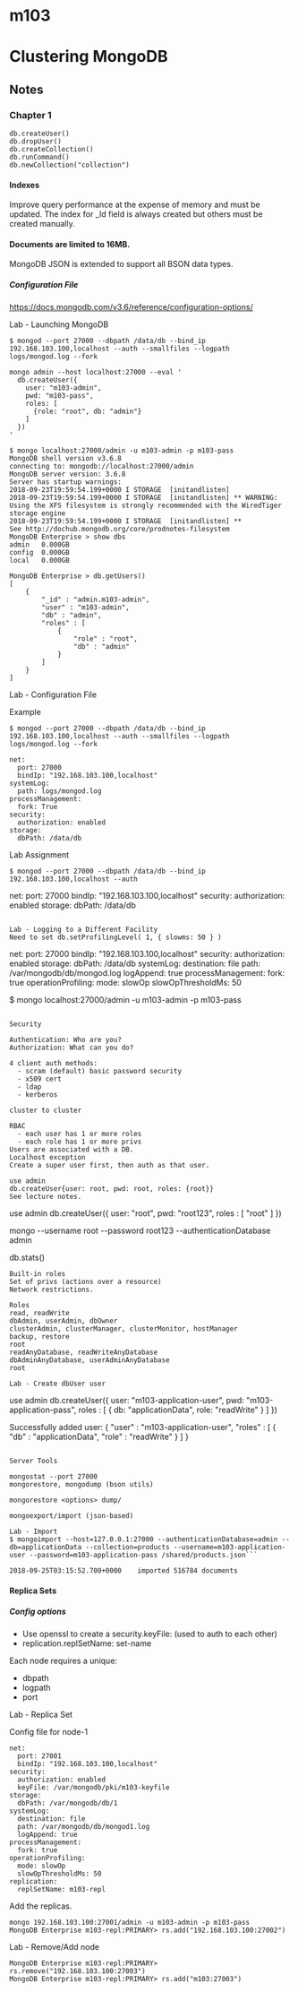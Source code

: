 # m103

# Clustering MongoDB

## Notes

### Chapter 1

```
db.createUser()
db.dropUser()
db.createCollection()
db.runCommand()
db.newCollection("collection")
```
#### Indexes

Improve query performance at the expense of memory and must be updated.
The index for _Id field is always created but others must be created manually.

#### Documents are limited to 16MB.

MongoDB JSON is extended to support all BSON data types.

##### Configuration File

https://docs.mongodb.com/v3.6/reference/configuration-options/

Lab - Launching MongoDB
```
$ mongod --port 27000 --dbpath /data/db --bind_ip 192.168.103.100,localhost --auth --smallfiles --logpath logs/mongod.log --fork

mongo admin --host localhost:27000 --eval '
  db.createUser({
    user: "m103-admin",
    pwd: "m103-pass",
    roles: [
      {role: "root", db: "admin"}
    ]
  })
'

$ mongo localhost:27000/admin -u m103-admin -p m103-pass
MongoDB shell version v3.6.8
connecting to: mongodb://localhost:27000/admin
MongoDB server version: 3.6.8
Server has startup warnings: 
2018-09-23T19:59:54.199+0000 I STORAGE  [initandlisten] 
2018-09-23T19:59:54.199+0000 I STORAGE  [initandlisten] ** WARNING: Using the XFS filesystem is strongly recommended with the WiredTiger storage engine
2018-09-23T19:59:54.199+0000 I STORAGE  [initandlisten] **          See http://dochub.mongodb.org/core/prodnotes-filesystem
MongoDB Enterprise > show dbs
admin   0.000GB
config  0.000GB
local   0.000GB

MongoDB Enterprise > db.getUsers()
[
	{
		"_id" : "admin.m103-admin",
		"user" : "m103-admin",
		"db" : "admin",
		"roles" : [
			{
				"role" : "root",
				"db" : "admin"
			}
		]
	}
]
```
Lab - Configuration File

Example
```
$ mongod --port 27000 --dbpath /data/db --bind_ip 192.168.103.100,localhost --auth --smallfiles --logpath logs/mongod.log --fork

net:
  port: 27000
  bindIp: "192.168.103.100,localhost"
systemLog:
  path: logs/mongod.log
processManagement:
  fork: True
security:
  authorization: enabled
storage:
  dbPath: /data/db
```
Lab Assignment
```
$ mongod --port 27000 --dbpath /data/db --bind_ip 192.168.103.100,localhost --auth 
```
net:
  port: 27000
  bindIp: "192.168.103.100,localhost"
security:
  authorization: enabled
storage:
  dbPath: /data/db
```

Lab - Logging to a Different Facility
Need to set db.setProfilingLevel( 1, { slowms: 50 } )

```
net:
  port: 27000
  bindIp: "192.168.103.100,localhost"
security:
  authorization: enabled
storage:
  dbPath: /data/db
systemLog:
  destination: file
  path: /var/mongodb/db/mongod.log
  logAppend: true
processManagement:
  fork: true
operationProfiling:
  mode: slowOp
  slowOpThresholdMs: 50

$ mongo localhost:27000/admin -u m103-admin -p m103-pass
```

Security

Authentication: Who are you? 
Authorization: What can you do?

4 client auth methods:
  - scram (default) basic password security
  - x509 cert
  - ldap
  - kerberos

cluster to cluster 

RBAC
  - each user has 1 or more roles
  - each role has 1 or more privs
Users are associated with a DB.
Localhost exception
Create a super user first, then auth as that user.

use admin
db.createUser{user: root, pwd: root, roles: {root}}
See lecture notes.
```
use admin
db.createUser({
  user: "root",
  pwd: "root123",
  roles : [ "root" ]
})

mongo --username root --password root123 --authenticationDatabase admin

db.stats()
```
Built-in roles
Set of privs (actions over a resource)
Network restrictions.

Roles
read, readWrite
dbAdmin, userAdmin, dbOwner
clusterAdmin, clusterManager, clusterMonitor, hostManager
backup, restore
root
readAnyDatabase, readWriteAnyDatabase
dbAdminAnyDatabase, userAdminAnyDatabase
root

Lab - Create dbUser user
```
use admin
db.createUser({
  user: "m103-application-user",
  pwd: "m103-application-pass",
  roles : [ { db: "applicationData",
role: "readWrite" } ]
})

Successfully added user: {
	"user" : "m103-application-user",
	"roles" : [
		{
			"db" : "applicationData",
			"role" : "readWrite"
		}
	]
}
```

Server Tools

mongostat --port 27000
mongorestore, mongodump (bson utils)

mongorestore <options> dump/

mongoexport/import (json-based)

Lab - Import 
$ mongoimport --host=127.0.0.1:27000 --authenticationDatabase=admin --db=applicationData --collection=products --username=m103-application-user --password=m103-application-pass /shared/products.json```

2018-09-25T03:15:52.700+0000	imported 516784 documents
```

#### Replica Sets

##### Config options

- Use openssl to create a security.keyFile: (used to auth to each other)
- replication.replSetName: set-name

Each node requires a unique:
 - dbpath
 - logpath
 - port

Lab - Replica Set

Config file for node-1
```
net:
  port: 27001
  bindIp: "192.168.103.100,localhost"
security:
  authorization: enabled
  keyFile: /var/mongodb/pki/m103-keyfile
storage:
  dbPath: /var/mongodb/db/1
systemLog:
  destination: file
  path: /var/mongodb/db/mongod1.log
  logAppend: true
processManagement:
  fork: true
operationProfiling:
  mode: slowOp
  slowOpThresholdMs: 50
replication:
  replSetName: m103-repl
```

Add the replicas.
```
mongo 192.168.103.100:27001/admin -u m103-admin -p m103-pass
MongoDB Enterprise m103-repl:PRIMARY> rs.add("192.168.103.100:27002")
```

Lab - Remove/Add node
```
MongoDB Enterprise m103-repl:PRIMARY> rs.remove("192.168.103.100:27003")
MongoDB Enterprise m103-repl:PRIMARY> rs.add("m103:27003")
```
